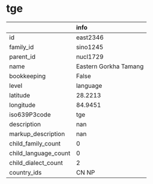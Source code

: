 # tge
|                      | info                  |
|:---------------------|:----------------------|
| id                   | east2346              |
| family_id            | sino1245              |
| parent_id            | nucl1729              |
| name                 | Eastern Gorkha Tamang |
| bookkeeping          | False                 |
| level                | language              |
| latitude             | 28.2213               |
| longitude            | 84.9451               |
| iso639P3code         | tge                   |
| description          | nan                   |
| markup_description   | nan                   |
| child_family_count   | 0                     |
| child_language_count | 0                     |
| child_dialect_count  | 2                     |
| country_ids          | CN NP                 |